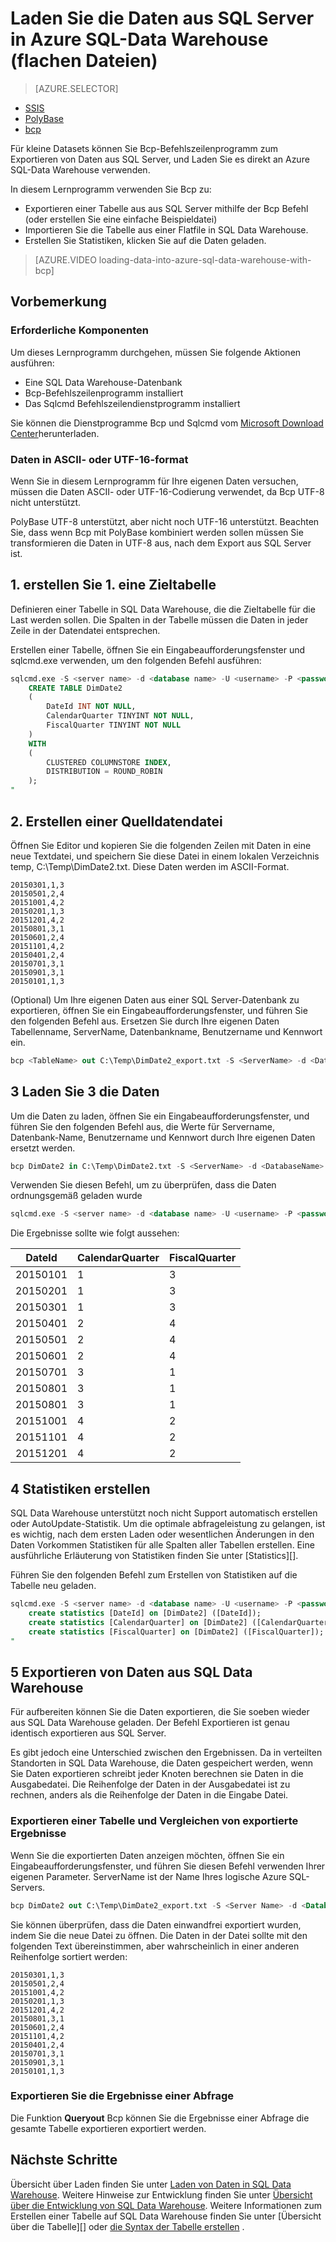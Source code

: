 <properties
   pageTitle="Laden Sie die Daten aus SQL Server in Azure SQL-Data Warehouse (Bcp) | Microsoft Azure"
   description="Für eine kleine Datengröße verwendet Bcp Daten aus SQL Server in flachen Dateien exportieren und importieren Sie die Daten direkt in Azure SQL-Data Warehouse ein."
   services="sql-data-warehouse"
   documentationCenter="NA"
   authors="lodipalm"
   manager="barbkess"
   editor=""/>

<tags
   ms.service="sql-data-warehouse"
   ms.devlang="NA"
   ms.topic="article"
   ms.tgt_pltfrm="NA"
   ms.workload="data-services"
   ms.date="06/30/2016"
   ms.author="lodipalm;barbkess;sonyama"/>


# <a name="load-data-from-sql-server-into-azure-sql-data-warehouse-flat-files"></a>Laden Sie die Daten aus SQL Server in Azure SQL-Data Warehouse (flachen Dateien)

> [AZURE.SELECTOR]
- [SSIS](sql-data-warehouse-load-from-sql-server-with-integration-services.md)
- [PolyBase](sql-data-warehouse-load-from-sql-server-with-polybase.md)
- [bcp](sql-data-warehouse-load-from-sql-server-with-bcp.md)

Für kleine Datasets können Sie Bcp-Befehlszeilenprogramm zum Exportieren von Daten aus SQL Server, und Laden Sie es direkt an Azure SQL-Data Warehouse verwenden.

In diesem Lernprogramm verwenden Sie Bcp zu:

- Exportieren einer Tabelle aus aus SQL Server mithilfe der Bcp Befehl (oder erstellen Sie eine einfache Beispieldatei)
- Importieren Sie die Tabelle aus einer Flatfile in SQL Data Warehouse.
- Erstellen Sie Statistiken, klicken Sie auf die Daten geladen.

>[AZURE.VIDEO loading-data-into-azure-sql-data-warehouse-with-bcp]

## <a name="before-you-begin"></a>Vorbemerkung

### <a name="prerequisites"></a>Erforderliche Komponenten

Um dieses Lernprogramm durchgehen, müssen Sie folgende Aktionen ausführen:

- Eine SQL Data Warehouse-Datenbank
- Bcp-Befehlszeilenprogramm installiert
- Das Sqlcmd Befehlszeilendienstprogramm installiert

Sie können die Dienstprogramme Bcp und Sqlcmd vom [Microsoft Download Center][]herunterladen.

### <a name="data-in-ascii-or-utf-16-format"></a>Daten in ASCII- oder UTF-16-format

Wenn Sie in diesem Lernprogramm für Ihre eigenen Daten versuchen, müssen die Daten ASCII- oder UTF-16-Codierung verwendet, da Bcp UTF-8 nicht unterstützt. 

PolyBase UTF-8 unterstützt, aber nicht noch UTF-16 unterstützt. Beachten Sie, dass wenn Bcp mit PolyBase kombiniert werden sollen müssen Sie transformieren die Daten in UTF-8 aus, nach dem Export aus SQL Server ist. 


## <a name="1-create-a-destination-table"></a>1. erstellen Sie 1. eine Zieltabelle

Definieren einer Tabelle in SQL Data Warehouse, die die Zieltabelle für die Last werden sollen. Die Spalten in der Tabelle müssen die Daten in jeder Zeile in der Datendatei entsprechen.

Erstellen einer Tabelle, öffnen Sie ein Eingabeaufforderungsfenster und sqlcmd.exe verwenden, um den folgenden Befehl ausführen:


```sql
sqlcmd.exe -S <server name> -d <database name> -U <username> -P <password> -I -Q "
    CREATE TABLE DimDate2
    (
        DateId INT NOT NULL,
        CalendarQuarter TINYINT NOT NULL,
        FiscalQuarter TINYINT NOT NULL
    )
    WITH
    (
        CLUSTERED COLUMNSTORE INDEX,
        DISTRIBUTION = ROUND_ROBIN
    );
"
```


## <a name="2-create-a-source-data-file"></a>2. Erstellen einer Quelldatendatei

Öffnen Sie Editor und kopieren Sie die folgenden Zeilen mit Daten in eine neue Textdatei, und speichern Sie diese Datei in einem lokalen Verzeichnis temp, C:\Temp\DimDate2.txt. Diese Daten werden im ASCII-Format.

```
20150301,1,3
20150501,2,4
20151001,4,2
20150201,1,3
20151201,4,2
20150801,3,1
20150601,2,4
20151101,4,2
20150401,2,4
20150701,3,1
20150901,3,1
20150101,1,3
```

(Optional) Um Ihre eigenen Daten aus einer SQL Server-Datenbank zu exportieren, öffnen Sie ein Eingabeaufforderungsfenster, und führen Sie den folgenden Befehl aus. Ersetzen Sie durch Ihre eigenen Daten Tabellenname, ServerName, Datenbankname, Benutzername und Kennwort ein.

```sql
bcp <TableName> out C:\Temp\DimDate2_export.txt -S <ServerName> -d <DatabaseName> -U <Username> -P <Password> -q -c -t ','
```



## <a name="3-load-the-data"></a>3 Laden Sie 3 die Daten
Um die Daten zu laden, öffnen Sie ein Eingabeaufforderungsfenster, und führen Sie den folgenden Befehl aus, die Werte für Servername, Datenbank-Name, Benutzername und Kennwort durch Ihre eigenen Daten ersetzt werden.

```sql
bcp DimDate2 in C:\Temp\DimDate2.txt -S <ServerName> -d <DatabaseName> -U <Username> -P <password> -q -c -t  ','
```

Verwenden Sie diesen Befehl, um zu überprüfen, dass die Daten ordnungsgemäß geladen wurde

```sql
sqlcmd.exe -S <server name> -d <database name> -U <username> -P <password> -I -Q "SELECT * FROM DimDate2 ORDER BY 1;"
```

Die Ergebnisse sollte wie folgt aussehen:

DateId |CalendarQuarter |FiscalQuarter
----------- |--------------- |-------------
20150101 |1 |3
20150201 |1 |3
20150301 |1 |3
20150401 |2 |4
20150501 |2 |4
20150601 |2 |4
20150701 |3 |1
20150801 |3 |1
20150801 |3 |1
20151001 |4 |2
20151101 |4 |2
20151201 |4 |2

## <a name="4-create-statistics"></a>4 Statistiken erstellen

SQL Data Warehouse unterstützt noch nicht Support automatisch erstellen oder AutoUpdate-Statistik. Um die optimale abfrageleistung zu gelangen, ist es wichtig, nach dem ersten Laden oder wesentlichen Änderungen in den Daten Vorkommen Statistiken für alle Spalten aller Tabellen erstellen. Eine ausführliche Erläuterung von Statistiken finden Sie unter [Statistics][]. 

Führen Sie den folgenden Befehl zum Erstellen von Statistiken auf die Tabelle neu geladen.

```sql
sqlcmd.exe -S <server name> -d <database name> -U <username> -P <password> -I -Q "
    create statistics [DateId] on [DimDate2] ([DateId]);
    create statistics [CalendarQuarter] on [DimDate2] ([CalendarQuarter]);
    create statistics [FiscalQuarter] on [DimDate2] ([FiscalQuarter]);
"
```

## <a name="5-export-data-from-sql-data-warehouse"></a>5 Exportieren von Daten aus SQL Data Warehouse
Für aufbereiten können Sie die Daten exportieren, die Sie soeben wieder aus SQL Data Warehouse geladen.  Der Befehl Exportieren ist genau identisch exportieren aus SQL Server.

Es gibt jedoch eine Unterschied zwischen den Ergebnissen. Da in verteilten Standorten in SQL Data Warehouse, die Daten gespeichert werden, wenn Sie Daten exportieren schreibt jeder Knoten berechnen sie Daten in die Ausgabedatei. Die Reihenfolge der Daten in der Ausgabedatei ist zu rechnen, anders als die Reihenfolge der Daten in die Eingabe Datei.

### <a name="export-a-table-and-compare-exported-results"></a>Exportieren einer Tabelle und Vergleichen von exportierte Ergebnisse

Wenn Sie die exportierten Daten anzeigen möchten, öffnen Sie ein Eingabeaufforderungsfenster, und führen Sie diesen Befehl verwenden Ihrer eigenen Parameter. ServerName ist der Name Ihres logische Azure SQL-Servers.

```sql
bcp DimDate2 out C:\Temp\DimDate2_export.txt -S <Server Name> -d <Database Name> -U <Username> -P <password> -q -c -t ','
```
Sie können überprüfen, dass die Daten einwandfrei exportiert wurden, indem Sie die neue Datei zu öffnen. Die Daten in der Datei sollte mit den folgenden Text übereinstimmen, aber wahrscheinlich in einer anderen Reihenfolge sortiert werden:

```
20150301,1,3
20150501,2,4
20151001,4,2
20150201,1,3
20151201,4,2
20150801,3,1
20150601,2,4
20151101,4,2
20150401,2,4
20150701,3,1
20150901,3,1
20150101,1,3
```

### <a name="export-the-results-of-a-query"></a>Exportieren Sie die Ergebnisse einer Abfrage

Die Funktion **Queryout** Bcp können Sie die Ergebnisse einer Abfrage die gesamte Tabelle exportieren exportiert werden. 

## <a name="next-steps"></a>Nächste Schritte
Übersicht über Laden finden Sie unter [Laden von Daten in SQL Data Warehouse][].
Weitere Hinweise zur Entwicklung finden Sie unter [Übersicht über die Entwicklung von SQL Data Warehouse][].
Weitere Informationen zum Erstellen einer Tabelle auf SQL Data Warehouse finden Sie unter [Übersicht über die Tabelle][] oder [die Syntax der Tabelle erstellen][] .

<!--Image references-->

<!--Article references-->

[Laden von Daten in SQL Data Warehouse]: ./sql-data-warehouse-overview-load.md
[Übersicht über die Entwicklung von SQL Data Warehouse]: ./sql-data-warehouse-overview-develop.md
[Tabelle (Übersicht)]: ./sql-data-warehouse-tables-overview.md
[Statistik]: ./sql-data-warehouse-tables-statistics.md

<!--MSDN references-->
[bcp]: https://msdn.microsoft.com/library/ms162802.aspx
[Die Syntax der Tabelle erstellen]: https://msdn.microsoft.com/library/mt203953.aspx

<!--Other Web references-->
[Microsoft Download Center]: https://www.microsoft.com/download/details.aspx?id=36433
